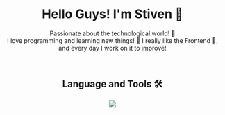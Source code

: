 <div align="center">
  <h1>Hello Guys! I'm Stiven 🦎</h1>
  <p>Passionate about the technological world! 🤖 <br>
  I love programming and learning new things! 🚀 
  I really like the Frontend 🎨, and every day I work on it to improve!</p>
</div>
<div align="center">
<br>
<h2> Language and Tools 🛠️</h2>
<img src="https://skillicons.dev/icons?i=js,html,css,git,bootstrap,py,react,vite" />
</div>


